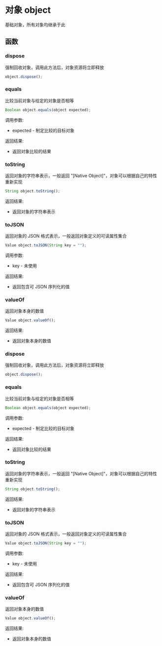 # 对象 object
基础对象，所有对象均继承于此

## 函数
        
### dispose
强制回收对象，调用此方法后，对象资源将立即释放
```JavaScript
object.dispose();
```

### equals
比较当前对象与给定的对象是否相等
```JavaScript
Boolean object.equals(object expected);
```

调用参数:
* expected - 制定比较的目标对象

返回结果:
* 返回对象比较的结果

### toString
返回对象的字符串表示，一般返回 &#34;[Native Object]&#34;，对象可以根据自己的特性重新实现
```JavaScript
String object.toString();
```

返回结果:
* 返回对象的字符串表示

### toJSON
返回对象的 JSON 格式表示，一般返回对象定义的可读属性集合
```JavaScript
Value object.toJSON(String key = "");
```

调用参数:
* key - 未使用

返回结果:
* 返回包含可 JSON 序列化的值

### valueOf
返回对象本身的数值
```JavaScript
Value object.valueOf();
```

返回结果:
* 返回对象本身的数值

### dispose
强制回收对象，调用此方法后，对象资源将立即释放
```JavaScript
object.dispose();
```

### equals
比较当前对象与给定的对象是否相等
```JavaScript
Boolean object.equals(object expected);
```

调用参数:
* expected - 制定比较的目标对象

返回结果:
* 返回对象比较的结果

### toString
返回对象的字符串表示，一般返回 &#34;[Native Object]&#34;，对象可以根据自己的特性重新实现
```JavaScript
String object.toString();
```

返回结果:
* 返回对象的字符串表示

### toJSON
返回对象的 JSON 格式表示，一般返回对象定义的可读属性集合
```JavaScript
Value object.toJSON(String key = "");
```

调用参数:
* key - 未使用

返回结果:
* 返回包含可 JSON 序列化的值

### valueOf
返回对象本身的数值
```JavaScript
Value object.valueOf();
```

返回结果:
* 返回对象本身的数值

